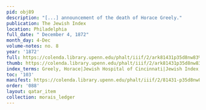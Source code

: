```yaml
---
pid: obj89
description: "[...] announcement of the death of Horace Greely."
publication: The Jewish Index
location: Philadelphia
full_date: " December 4, 1872"
month_day: 4-Dec
volume-notes: no. 8
year: '1872'
full: https://colenda.library.upenn.edu/phalt/iiif/2/ark81431p35d8nw83%2FSHA256E-s8471485--1fe7b03f904203e629c7352e4caa594488eaf45a63fc404f4138bd8b81298b52.jpeg/full/3500,/0/default.jpg
thumb: https://colenda.library.upenn.edu/phalt/iiif/2/ark81431p35d8nw83%2FSHA256E-s8471485--1fe7b03f904203e629c7352e4caa594488eaf45a63fc404f4138bd8b81298b52.jpeg/full/!200,200/0/default.jpg
index_terms: Greely, Horace|Jewish Hospital of Cincinnati|Jewish Index, The
toc: '103'
manifest: https://colenda.library.upenn.edu/phalt/iiif/2/81431-p35d8nw83/manifest
order: '088'
layout: qatar_item
collection: morais_ledger
---
```

